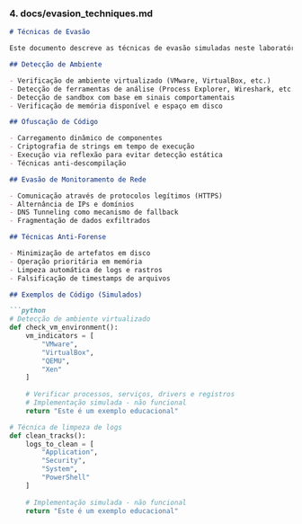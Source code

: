### 4. docs/evasion_techniques.md

```markdown
# Técnicas de Evasão

Este documento descreve as técnicas de evasão simuladas neste laboratório educacional.

## Detecção de Ambiente

- Verificação de ambiente virtualizado (VMware, VirtualBox, etc.)
- Detecção de ferramentas de análise (Process Explorer, Wireshark, etc.)
- Detecção de sandbox com base em sinais comportamentais
- Verificação de memória disponível e espaço em disco

## Ofuscação de Código

- Carregamento dinâmico de componentes
- Criptografia de strings em tempo de execução
- Execução via reflexão para evitar detecção estática
- Técnicas anti-descompilação

## Evasão de Monitoramento de Rede

- Comunicação através de protocolos legítimos (HTTPS)
- Alternância de IPs e domínios
- DNS Tunneling como mecanismo de fallback
- Fragmentação de dados exfiltrados

## Técnicas Anti-Forense

- Minimização de artefatos em disco
- Operação prioritária em memória
- Limpeza automática de logs e rastros
- Falsificação de timestamps de arquivos

## Exemplos de Código (Simulados)

```python
# Detecção de ambiente virtualizado
def check_vm_environment():
    vm_indicators = [
        "VMware",
        "VirtualBox",
        "QEMU",
        "Xen"
    ]
    
    # Verificar processos, serviços, drivers e registros
    # Implementação simulada - não funcional
    return "Este é um exemplo educacional"

# Técnica de limpeza de logs
def clean_tracks():
    logs_to_clean = [
        "Application",
        "Security",
        "System",
        "PowerShell"
    ]
    
    # Implementação simulada - não funcional
    return "Este é um exemplo educacional"